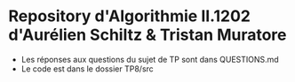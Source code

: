 # Repository d'Algorithmie II.1202 d'Aurélien Schiltz & Tristan Muratore

- Les réponses aux questions du sujet de TP sont dans QUESTIONS.md
- Le code est dans le dossier TP8/src


